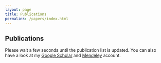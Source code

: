```yaml
---
layout: page
title: Publications
permalink: /papers/index.html
---
```


## Publications

Please wait a few seconds until the publication list is updated. You can also have a look at my [Google Scholar](http://scholar.google.com/citations?user=dzuKyxwAAAAJ&hl=en) and [Mendeley](http://www.mendeley.com/profiles/ozan-keysan/) account.

<script src="http://bibbase.org/show?bib=http://bibbase.org/mendeley2/363361&msg=embed&groupby=type&jsonp=1&folding=0"></script> 

